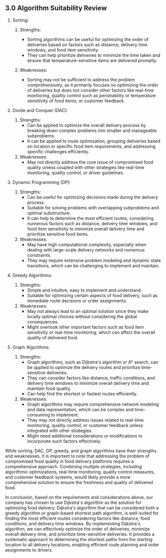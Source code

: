 ## 3.0 Algorithm Suitability Review


1. Sorting: 
    1. Strengths:
       - Sorting algorithms can be useful for optimizing the order of deliveries based on factors such as distance, delivery time windows, and food item sensitivity.
       - They can help prioritize deliveries to minimize the time taken and ensure that temperature-sensitive items are delivered promptly. 

    2. Weaknesses:
       - Sorting may not be sufficient to address the problem comprehensively, as it primarily focuses on optimizing the order of deliveries but does not consider other factors like real-time monitoring, quality control such as perishability or temperature sensitivity of food items, or customer feedback.


2. Divide and Conquer (DAC): 
   1. Strengths:
      -	Can be applied to optimize the overall delivery process by breaking down complex problems into smaller and manageable subproblems. 
      - It can be applied to route optimization, grouping deliveries based on location or specific food item requirements, and addressing specific challenges efficiently.
   2. Weaknesses:
      - May not directly address the core issue of compromised food quality unless coupled with other strategies like real-time monitoring, quality control, or driver guidelines.


3. Dynamic Programming (DP): 
   1. Strengths:
      - Can be useful for optimizing decisions made during the delivery process.
      - Suitable for solving problems with overlapping subproblems and optimal substructure.
      - It can help to determine the most efficient routes, considering numerous factors such as distance, delivery time windows, and food item sensitivity to minimize overall delivery time and prioritize sensitive food items. 
   2. Weaknesses:
      - May have high computational complexity, especially when dealing with large-scale delivery networks and numerous constraints.
      - They may require extensive problem modeling and dynamic state transitions, which can be challenging to implement and maintain.


4.	Greedy Algorithms:
    1. Strengths:
       - Simple and intuitive, easy to implement and understand.
       - Suitable for optimizing certain aspects of food delivery, such as immediate route decisions or order assignments. 
    2. Weaknesses:
       - May not always lead to an optimal solution since they make locally optimal choices without considering the global consequences.
       - Might overlook other important factors such as food item sensitivity or real-time monitoring, which can affect the overall quality of delivered food.


5.	Graph Algorithms: 
    1. Strengths:
       - Graph algorithms, such as Dijkstra's algorithm or A* search, can be applied to optimize the delivery routes and prioritize time-sensitive deliveries.
       - They can consider factors like distance, traffic conditions, and delivery time windows to minimize overall delivery time and maintain food quality. 
       - Can help find the shortest or fastest routes efficiently.
    2. Weaknesses:
       - Graph algorithms may require comprehensive network modeling and data representation, which can be complex and time-consuming to implement.
       - They may not directly address issues related to real-time monitoring, quality control, or customer feedback unless integrated with other strategies.
       - Might need additional considerations or modifications to incorporate such factors effectively.


While sorting, DAC, DP, greedy, and graph algorithms have their strengths and weaknesses, it is important to note that addressing the problem of compromised food quality in food delivery platforms requires a comprehensive approach. Combining multiple strategies, including algorithmic optimizations, real-time monitoring, quality control measures, and customer feedback systems, would likely provide a more comprehensive solution to ensure the freshness and quality of delivered food.

In conclusion, based on the requirements and considerations above, our company has chosen to use Dijkstra's algorithm as the solution for optimizing food delivery. Dijkstra's algorithm that can be considered both a greedy algorithm or graph-based shortest path algorithm, is well-suited for finding the most efficient routes considering factors like distance, food conditions, and delivery time windows. By implementing Dijkstra's algorithm, we can effectively optimize the order of deliveries, minimize overall delivery time, and prioritize time-sensitive deliveries. It provides a systematic approach to determining the shortest paths from the starting location to all delivery locations, enabling efficient route planning and order assignments to drivers.

